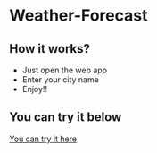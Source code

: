 # Weather-Forecast

## How it works?
- Just open the web app
- Enter your city name
- Enjoy!!


## You can try it below
[You can try it here](https://junbser.github.io/Weather-Forecast/)
